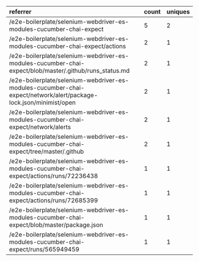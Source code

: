 | referrer                                                                                                          | count | uniques |
| :---------------------------------------------------------------------------------------------------------------- | :---- | :------ |
| /e2e-boilerplate/selenium-webdriver-es-modules-cucumber-chai-expect                                               | 5     | 2       |
| /e2e-boilerplate/selenium-webdriver-es-modules-cucumber-chai-expect/actions                                       | 2     | 1       |
| /e2e-boilerplate/selenium-webdriver-es-modules-cucumber-chai-expect/blob/master/.github/runs_status.md            | 2     | 1       |
| /e2e-boilerplate/selenium-webdriver-es-modules-cucumber-chai-expect/network/alert/package-lock.json/minimist/open | 2     | 1       |
| /e2e-boilerplate/selenium-webdriver-es-modules-cucumber-chai-expect/network/alerts                                | 2     | 1       |
| /e2e-boilerplate/selenium-webdriver-es-modules-cucumber-chai-expect/tree/master/.github                           | 2     | 1       |
| /e2e-boilerplate/selenium-webdriver-es-modules-cucumber-chai-expect/actions/runs/72236438                         | 1     | 1       |
| /e2e-boilerplate/selenium-webdriver-es-modules-cucumber-chai-expect/actions/runs/72685399                         | 1     | 1       |
| /e2e-boilerplate/selenium-webdriver-es-modules-cucumber-chai-expect/blob/master/package.json                      | 1     | 1       |
| /e2e-boilerplate/selenium-webdriver-es-modules-cucumber-chai-expect/runs/565949459                                | 1     | 1       |